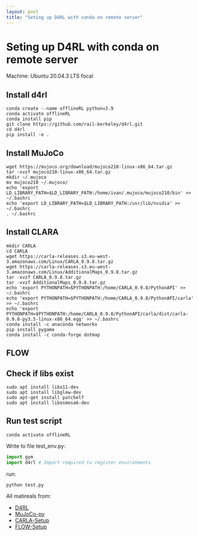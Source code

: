 ```yaml
---
layout: post
title: "Seting up D4RL with conda on remote server"
---
```

# Seting up D4RL with conda on remote server
Machine: Ubuntu 20.04.3 LTS focal

## Install d4rl
``` shell
conda create --name offlineRL python=3.9
conda activate offlineRL
conda install pip
git clone https://github.com/rail-berkeley/d4rl.git
cd d4rl
pip install -e .
```

## Install MuJoCo   
``` shell
wget https://mujoco.org/download/mujoco210-linux-x86_64.tar.gz
tar -xvzf mujoco210-linux-x86_64.tar.gz
mkdir ~/.mujoco
mv mujoco210 ~/.mujoco/
echo 'export LD_LIBRARY_PATH=$LD_LIBRARY_PATH:/home/ivan/.mujoco/mujoco210/bin' >> ~/.bashrc
echo 'export LD_LIBRARY_PATH=$LD_LIBRARY_PATH:/usr/lib/nvidia' >> ~/.bashrc
. ~/.bashrc
```

## Install CLARA 
```
mkdir CARLA
cd CARLA
wget https://carla-releases.s3.eu-west-3.amazonaws.com/Linux/CARLA_0.9.8.tar.gz
wget https://carla-releases.s3.eu-west-3.amazonaws.com/Linux/AdditionalMaps_0.9.8.tar.gz
tar -xvzf CARLA_0.9.8.tar.gz
tar -xvzf AdditionalMaps_0.9.8.tar.gz
echo 'export PYTHONPATH=$PYTHONPATH:/home/CARLA_0.9.8/PythonAPI' >> ~/.bashrc
echo 'export PYTHONPATH=$PYTHONPATH:/home/CARLA_0.9.8/PythonAPI/carla' >> ~/.bashrc
echo 'export PYTHONPATH=$PYTHONPATH:/home/CARLA_0.9.8/PythonAPI/carla/dist/carla-0.9.8-py3.5-linux-x86_64.egg' >> ~/.bashrc
conda install -c anaconda networkx
pip install pygame
conda install -c conda-forge dotmap
```

## FLOW


## Check if libs exist
``` shell
sudo apt install libx11-dev
sudo apt install libglew-dev
sudo apt-get install patchelf
sudo apt install libosmesa6-dev
```

## Run test script 
``` shell
conda activate offlineRL
```
Write to file test_env.py:
``` python
import gym
import d4rl # Import required to register environments
```
run:
```
python test.py
```


All matireals from:
- [D4RL](https://github.com/rail-berkeley/d4rl)
- [MuJoCo-py](https://github.com/openai/mujoco-py)
- [CARLA-Setup](https://github.com/rail-berkeley/d4rl/wiki/CARLA-Setup)
- [FLOW-Setup](https://flow.readthedocs.io/en/latest/flow_setup.html)

